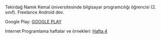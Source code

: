 Tekirdağ Namık Kemal üniversitesinde bilgisayar programcılığı öğrencisi (2. sınıf).
Freelance Android dev.

Google Play: [GOOGLE PLAY](https://play.google.com/store/apps/details?id=com.IlikeFerrets.nataliailealmanca)


Internet Programlama haftalar ve örnekleri:
[Hafta 4](Hafta4)

